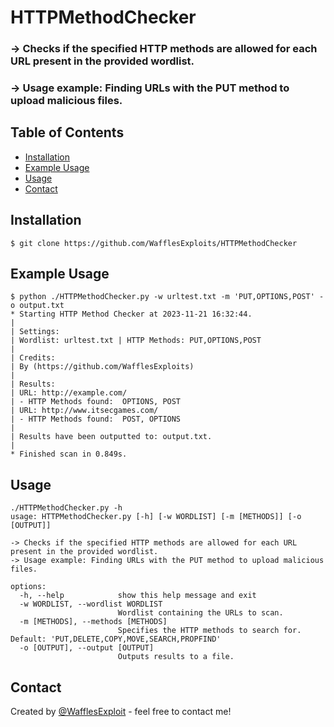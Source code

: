  # HTTPMethodChecker
 ### -> Checks if the specified HTTP methods are allowed for each URL present in the provided wordlist.
 ### -> Usage example: Finding URLs with the PUT method to upload malicious files.
## Table of Contents
* [Installation](#installation)
* [Example Usage](#Example-Usage)
* [Usage](#Usage)
* [Contact](#contact)

## Installation
 ```
 $ git clone https://github.com/WafflesExploits/HTTPMethodChecker
 ```

## Example Usage
```
$ python ./HTTPMethodChecker.py -w urltest.txt -m 'PUT,OPTIONS,POST' -o output.txt
* Starting HTTP Method Checker at 2023-11-21 16:32:44.
| 
| Settings:
| Wordlist: urltest.txt | HTTP Methods: PUT,OPTIONS,POST
|
| Credits:
| By (https://github.com/WafflesExploits)
|
| Results: 
| URL: http://example.com/ 
| - HTTP Methods found:  OPTIONS, POST
| URL: http://www.itsecgames.com/  
| - HTTP Methods found:  POST, OPTIONS
| 
| Results have been outputted to: output.txt.
|
* Finished scan in 0.849s.
```

## Usage
```
./HTTPMethodChecker.py -h                    
usage: HTTPMethodChecker.py [-h] [-w WORDLIST] [-m [METHODS]] [-o [OUTPUT]]

-> Checks if the specified HTTP methods are allowed for each URL present in the provided wordlist.
-> Usage example: Finding URLs with the PUT method to upload malicious files.

options:
  -h, --help            show this help message and exit
  -w WORDLIST, --wordlist WORDLIST
                        Wordlist containing the URLs to scan.
  -m [METHODS], --methods [METHODS]
                        Specifies the HTTP methods to search for. Default: 'PUT,DELETE,COPY,MOVE,SEARCH,PROPFIND'
  -o [OUTPUT], --output [OUTPUT]
                        Outputs results to a file.
```

## Contact
Created by [@WafflesExploit](https://github.com/WafflesExploit) - feel free to contact me!

